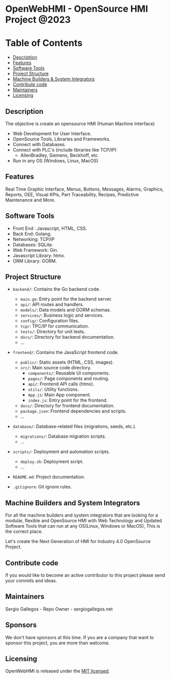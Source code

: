# OpenWebHMI - OpenSource HMI Project @2023

Table of Contents
=======================

* [Description](#description)
* [Features](#features)
* [Software Tools](#software-tools)
* [Project Structure](#project-structure)
* [Machine Builders & System Integrators](#machine-builders-and-system-integrators)
* [Contribute code](#contribute-code)
* [Maintainers](#maintainers)
* [Licensing](#licensing)

Description
------

The objective is create an opensource HMI (Human Machine Interface)
  - Web Development for User Interface.
  - OpenSource Tools, Libraries and Frameworks.
  - Connect with Databases.
  - Connect with PLC's (include libraries like TCP/IP)
    - AllenBradley, Siemens, Beckhoff, etc
  - Run in any OS (Windows, Linux, MacOS)

Features
------

Real Time Graphic Interface, Menus, Buttons, Messages, Alarms, Graphics, Reports, OEE, Visual KPIs, Part Traceability, Recipes, Predictive Maintenance and More.

Software Tools
------

- Front End : Javascript, HTML, CSS.
- Back End: Golang.
- Networking: TCP/IP
- Databases: SQLite.
- Web Framework: Gin.
- Javascript Library: htmx.
- ORM Library: GORM.

Project Structure
------

- `backend/`: Contains the Go backend code.
  - `main.go`: Entry point for the backend server.
  - `api/`: API routes and handlers.
  - `models/`: Data models and GORM schemas.
  - `services/`: Business logic and services.
  - `config/`: Configuration files.
  - `tcp/`: TPC/IP for communication.
  - `tests/`: Directory for unit tests.
  - `docs/`: Directory for backend documentation.
  - ...

- `frontend/`: Contains the JavaScript frontend code.
  - `public/`: Static assets (HTML, CSS, images).
  - `src/`: Main source code directory.
    - `components/`: Reusable UI components.
    - `pages/`: Page components and routing.
    - `api/`: Frontend API calls (htmx).
    - `utils/`: Utility functions.
    - `App.js`: Main App component.
    - `index.js`: Entry point for the frontend.
  - `docs/`: Directory for frontend documentation.
  - `package.json`: Frontend dependencies and scripts.
  - ...

- `database/`: Database-related files (migrations, seeds, etc.).
  - `migrations/`: Database migration scripts.
  - ...

- `scripts/`: Deployment and automation scripts.
  - `deploy.sh`: Deployment script.
  - ...

- `README.md`: Project documentation.
- `.gitignore`: Git ignore rules.


Machine Builders and System Integrators
------

For all the machine builders and system integrators that are looking for a modular, flexible and OpenSource HMI with Web Technology and Updated Software Tools that can run at any OS(Linux, Windows or MacOS), This is the correct place.

Let's create the Next Generation of HMI for Industry 4.0 OpenSource Project.

Contribute code
------

If you would like to become an active contributor to this project please send your commits and ideas.

Maintainers
------

Sergio Gallegos - Repo Owner  - sergiogallegos.net

Sponsors
------

We don't have sponsors at this time. If you are a company that want
to sponsor this project, you are more than welcome.

Licensing
------

OpenWebHMI is released under the [MIT licensed](./LICENSE).
